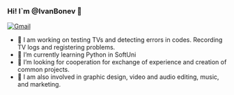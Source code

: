 ### Hi! I`m @IvanBonev 👋
[![Gmail](https://img.shields.io/badge/Gmail-%23EA4335?style=for-the-badge&logo=Gmail)](mailto:ivan.v.bonev@gmail.com)
- 🔭 I am working on testing TVs and detecting errors in codes. Recording TV logs and registering problems.
- 🌱 I’m currently learning Python in SoftUni
- 👯 I’m looking for cooperation for exchange of experience and creation of common projects.
- 💬 I am also involved in graphic design, video and audio editing, music, and marketing.

<!--
**IvanBonev89/IvanBonev89** is a ✨ _special_ ✨ repository because its `README.md` (this file) appears on your GitHub profile.

Here are some ideas to get you started:

- 🔭 I am working on testing TVs and detecting errors in codes. Recording TV logs and registering problems.
- 🌱 I’m currently learning Python in SoftUni
- 👯 I’m looking for cooperation for exchange of experience and creation of common projects.
- 💬 I am also involved in graphic design, video and audio editing, music, and marketing.
